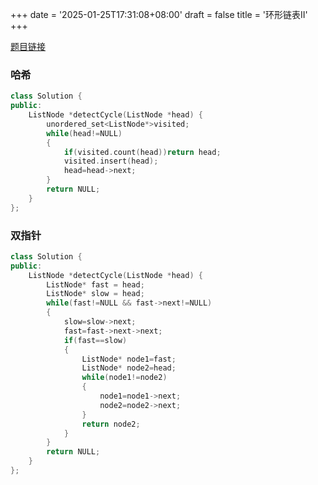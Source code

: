 +++
date = '2025-01-25T17:31:08+08:00'
draft = false
title = '环形链表II'
+++

[题目链接](https://leetcode.cn/problems/linked-list-cycle-ii/)

### 哈希

```cpp
class Solution {
public:
    ListNode *detectCycle(ListNode *head) {
        unordered_set<ListNode*>visited;
        while(head!=NULL)
        {
            if(visited.count(head))return head;
            visited.insert(head);
            head=head->next;
        }
        return NULL;
    }
};
```

### 双指针

```cpp
class Solution {
public:
    ListNode *detectCycle(ListNode *head) {
        ListNode* fast = head;
        ListNode* slow = head;
        while(fast!=NULL && fast->next!=NULL)
        {
            slow=slow->next;
            fast=fast->next->next;
            if(fast==slow)
            {
                ListNode* node1=fast;
                ListNode* node2=head;
                while(node1!=node2)
                {
                    node1=node1->next;
                    node2=node2->next;
                }
                return node2;
            }
        }
        return NULL;
    }
};
```
